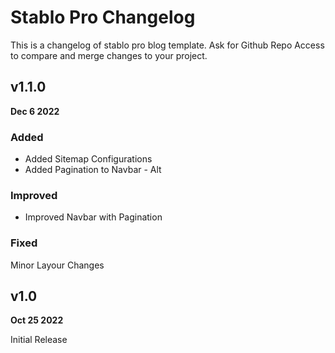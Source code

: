 # Stablo Pro Changelog

This is a changelog of stablo pro blog template. Ask for Github Repo Access to compare and merge changes to your project.

## v1.1.0

**Dec 6 2022**

### Added

- Added Sitemap Configurations
- Added Pagination to Navbar - Alt

### Improved

- Improved Navbar with Pagination

### Fixed

Minor Layour Changes

## v1.0

**Oct 25 2022**

Initial Release
